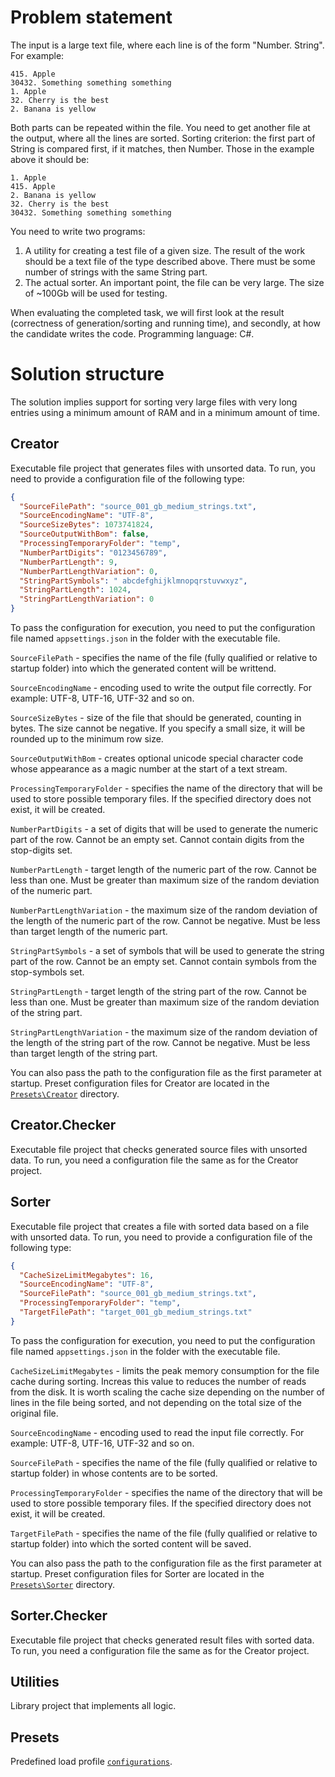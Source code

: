 ﻿# Problem statement
The input is a large text file, where each line is of the form "Number. String". For example:
```
415. Apple
30432. Something something something
1. Apple
32. Cherry is the best
2. Banana is yellow
```
Both parts can be repeated within the file. You need to get another file at the output, where all
the lines are sorted. Sorting criterion: the first part of String is compared first, if it matches,
then Number. Those in the example above it should be:
```
1. Apple
415. Apple
2. Banana is yellow
32. Cherry is the best
30432. Something something something
```
You need to write two programs:
1. A utility for creating a test file of a given size. The result of the work should be a text file
of the type described above. There must be some number of strings with the same String part.
2. The actual sorter. An important point, the file can be very large. The size of ~100Gb will be
used for testing.

When evaluating the completed task, we will first look at the result (correctness of
generation/sorting and running time), and secondly, at how the candidate writes the code.
Programming language: C#.
# Solution structure
The solution implies support for sorting very large files with very long entries using a minimum
amount of RAM and in a minimum amount of time.
## Creator
Executable file project that generates files with unsorted data. To run, you need to provide a
configuration file of the following type:
```json
{
  "SourceFilePath": "source_001_gb_medium_strings.txt",
  "SourceEncodingName": "UTF-8",
  "SourceSizeBytes": 1073741824,
  "SourceOutputWithBom": false,
  "ProcessingTemporaryFolder": "temp",
  "NumberPartDigits": "0123456789",
  "NumberPartLength": 9,
  "NumberPartLengthVariation": 0,
  "StringPartSymbols": " abcdefghijklmnopqrstuvwxyz",
  "StringPartLength": 1024,
  "StringPartLengthVariation": 0
}
```
To pass the configuration for execution, you need to put the configuration file named
`appsettings.json` in the folder with the executable file.

`SourceFilePath` - specifies the name of the file (fully qualified or relative to startup folder)
into which the generated content will be writtend.

`SourceEncodingName` - encoding used to write the output file correctly. For example: UTF-8,
UTF-16, UTF-32 and so on.

`SourceSizeBytes` - size of the file that should be generated, counting in bytes. The size cannot
be negative. If you specify a small size, it will be rounded up to the minimum row size.

`SourceOutputWithBom` - creates optional unicode special character code whose appearance as a magic
number at the start of a text stream.

`ProcessingTemporaryFolder` - specifies the name of the directory that will be used to store
possible temporary files. If the specified directory does not exist, it will be created.

`NumberPartDigits` - a set of digits that will be used to generate the numeric part of the row.
Cannot be an empty set. Cannot contain digits from the stop-digits set.

`NumberPartLength` - target length of the numeric part of the row. Cannot be less than one. Must be
greater than maximum size of the random deviation of the numeric part.

`NumberPartLengthVariation` - the maximum size of the random deviation of the length of the numeric
part of the row. Cannot be negative. Must be less than target length of the numeric part.

`StringPartSymbols` - a set of symbols that will be used to generate the string part of the row.
Cannot be an empty set. Cannot contain symbols from the stop-symbols set.

`StringPartLength` - target length of the string part of the row. Cannot be less than one. Must be
greater than maximum size of the random deviation of the string part.

`StringPartLengthVariation` -  the maximum size of the random deviation of the length of the string
part of the row. Cannot be negative. Must be less than target length of the string part.

You can also pass the path to the configuration file as the first parameter at startup. Preset
configuration files for Creator are located in the
[`Presets\Creator`](https://github.com/TheSquidCombatant/LongFileSort/tree/main/Presets/Creator)
directory.
## Creator.Checker
Executable file project that checks generated source files with unsorted data. To run, you need a
configuration file the same as for the Creator project.
## Sorter
Executable file project that creates a file with sorted data based on a file with unsorted data. To
run, you need to provide a configuration file of the following type:
```json
{
  "CacheSizeLimitMegabytes": 16,
  "SourceEncodingName": "UTF-8",
  "SourceFilePath": "source_001_gb_medium_strings.txt",
  "ProcessingTemporaryFolder": "temp",
  "TargetFilePath": "target_001_gb_medium_strings.txt"
} 
```
To pass the configuration for execution, you need to put the configuration file named
`appsettings.json` in the folder with the executable file.

`CacheSizeLimitMegabytes` - limits the peak memory consumption for the file cache during sorting.
Increas this value to reduces the number of reads from the disk. It is worth scaling the cache size
depending on the number of lines in the file being sorted, and not depending on the total size of
the original file.

`SourceEncodingName` - encoding used to read the input file correctly. For example: UTF-8,
UTF-16, UTF-32 and so on.

`SourceFilePath` - specifies the name of the file (fully qualified or relative to startup folder)
in whose contents are to be sorted.

`ProcessingTemporaryFolder` - specifies the name of the directory that will be used to store
possible temporary files. If the specified directory does not exist, it will be created.

`TargetFilePath` - specifies the name of the file (fully qualified or relative to startup folder)
into which the sorted content will be saved.

You can also pass the path to the configuration file as the first parameter at startup. Preset
configuration files for Sorter are located in the
[`Presets\Sorter`](https://github.com/TheSquidCombatant/LongFileSort/tree/main/Presets/Sorter)
directory.
## Sorter.Checker
Executable file project that checks generated result files with sorted data. To run, you need a
configuration file the same as for the Creator project.
## Utilities
Library project that implements all logic.
## Presets
Predefined load profile
[`configurations`](https://github.com/TheSquidCombatant/LongFileSort/tree/main/Presets).